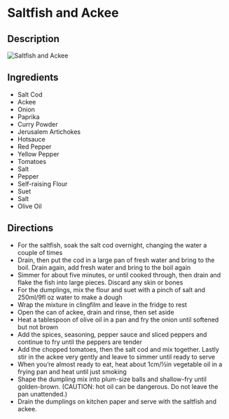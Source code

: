 # Saltfish and Ackee

## Description
![Saltfish and Ackee](https://www.themealdb.com/images/media/meals/vytypy1511883765.jpg "Saltfish and Ackee")

## Ingredients
- Salt Cod
- Ackee
- Onion
- Paprika
- Curry Powder
- Jerusalem Artichokes
- Hotsauce
- Red Pepper
- Yellow Pepper
- Tomatoes
- Salt
- Pepper
- Self-raising Flour
- Suet
- Salt
- Olive Oil

## Directions
- For the saltfish, soak the salt cod overnight, changing the water a couple of times
- Drain, then put the cod in a large pan of fresh water and bring to the boil. Drain again, add fresh water and bring to the boil again
- Simmer for about five minutes, or until cooked through, then drain and flake the fish into large pieces. Discard any skin or bones
- For the dumplings, mix the flour and suet with a pinch of salt and 250ml/9fl oz water to make a dough
- Wrap the mixture in clingfilm and leave in the fridge to rest
- Open the can of ackee, drain and rinse, then set aside
- Heat a tablespoon of olive oil in a pan and fry the onion until softened but not brown
- Add the spices, seasoning, pepper sauce and sliced peppers and continue to fry until the peppers are tender
- Add the chopped tomatoes, then the salt cod and mix together. Lastly stir in the ackee very gently and leave to simmer until ready to serve
- When you’re almost ready to eat, heat about 1cm/½in vegetable oil in a frying pan and heat until just smoking
- Shape the dumpling mix into plum-size balls and shallow-fry until golden-brown. (CAUTION: hot oil can be dangerous. Do not leave the pan unattended.)
- Drain the dumplings on kitchen paper and serve with the saltfish and ackee.
